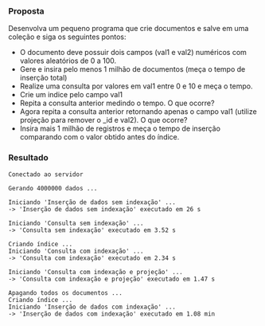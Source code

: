 ### Proposta
Desenvolva um pequeno programa que crie documentos e salve em uma coleção e siga os seguintes pontos:
* O documento deve possuir dois campos (val1 e val2) numéricos com valores aleatórios de 0 a 100.
* Gere e insira pelo menos 1 milhão de documentos (meça o tempo de inserção total)
* Realize uma consulta por valores em val1 entre 0 e 10 e meça o tempo.
* Crie um indice pelo campo val1
* Repita a consulta anterior medindo o tempo. O que ocorre?
* Agora repita a consulta anterior retornando apenas o campo val1 (utilize projeção para remover o _id e val2). O que ocorre?
* Insira mais 1 milhão de registros e meça o tempo de inserção comparando com o valor obtido antes do índice.
### Resultado
```
Conectado ao servidor

Gerando 4000000 dados ...

Iniciando 'Inserção de dados sem indexação' ...
-> 'Inserção de dados sem indexação' executado em 26 s

Iniciando 'Consulta sem indexação' ...
-> 'Consulta sem indexação' executado em 3.52 s

Criando índice ...
Iniciando 'Consulta com indexação' ...
-> 'Consulta com indexação' executado em 2.34 s

Iniciando 'Consulta com indexação e projeção' ...
-> 'Consulta com indexação e projeção' executado em 1.47 s

Apagando todos os documentos ...
Criando índice ...
Iniciando 'Inserção de dados com indexação' ...
-> 'Inserção de dados com indexação' executado em 1.08 min
```
